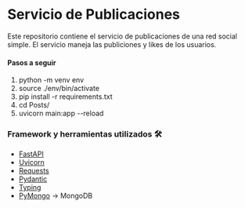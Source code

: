 # Servicio de Publicaciones
Este repositorio contiene el servicio de publicaciones de una red social simple. El servicio maneja las publiciones y likes de los usuarios.


#### Pasos a seguir
1. python -m venv env
2. source ./env/bin/activate
3. pip install -r requirements.txt
4. cd Posts/
5. uvicorn main:app --reload



### Framework y herramientas utilizados 🛠️
- [FastAPI](https://fastapi.tiangolo.com/)
- [Uvicorn](https://www.uvicorn.org/)
- [Requests](https://pypi.org/project/requests/)
- [Pydantic](https://docs.pydantic.dev/latest/)
- [Typing](https://docs.python.org/3/library/typing.html)
- [PyMongo](https://pymongo.readthedocs.io/en/stable/) -> MongoDB
